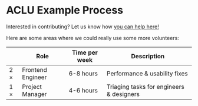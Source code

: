 # ACLU Example Process

Interested in contributing? Let us know how [you can help here!](https://freedomcities.herokuapp.com/)

Here are some areas where we could really use some more volunteers:

|                      | Role               | Time per week | Description
| -------------------- | ------------------ | ------------- | -----------
| 2 ×                  | Frontend Engineer  | 6-8 hours     | Performance & usability fixes
| 1 ×                  | Project Manager    | 4-6 hours     | Triaging tasks for engineers & designers
